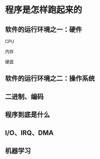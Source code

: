 # 程序是怎样跑起来的

## 软件的运行环境之一：硬件

CPU

内存

硬盘

## 软件的运行环境之二：操作系统

## 二进制、编码

## 程序到底是什么

## I/O、IRQ、DMA

## 机器学习